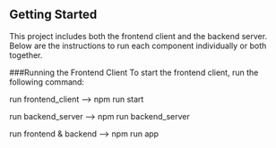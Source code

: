## Getting Started

This project includes both the frontend client and the backend server. Below are the instructions to run each component individually or both together.

###Running the Frontend Client
To start the frontend client, run the following command:


run frontend_client
  --> npm run start

run backend_server
  --> npm run backend_server


run frontend & backend
  --> npm run app
